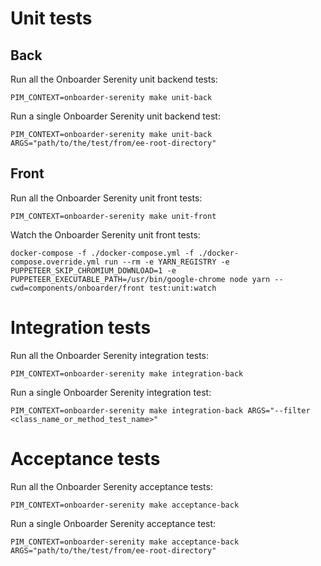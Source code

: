 # Unit tests

## Back
Run all the Onboarder Serenity unit backend tests:
```
PIM_CONTEXT=onboarder-serenity make unit-back
```

Run a single Onboarder Serenity unit backend test:
```
PIM_CONTEXT=onboarder-serenity make unit-back ARGS="path/to/the/test/from/ee-root-directory"
```

## Front

Run all the Onboarder Serenity unit front tests:
```
PIM_CONTEXT=onboarder-serenity make unit-front
```

Watch the Onboarder Serenity unit front tests:
```
docker-compose -f ./docker-compose.yml -f ./docker-compose.override.yml run --rm -e YARN_REGISTRY -e PUPPETEER_SKIP_CHROMIUM_DOWNLOAD=1 -e PUPPETEER_EXECUTABLE_PATH=/usr/bin/google-chrome node yarn --cwd=components/onboarder/front test:unit:watch
```

# Integration tests

Run all the Onboarder Serenity integration tests:
```
PIM_CONTEXT=onboarder-serenity make integration-back
```

Run a single Onboarder Serenity integration test:
```
PIM_CONTEXT=onboarder-serenity make integration-back ARGS="--filter <class_name_or_method_test_name>"
```

# Acceptance tests

Run all the Onboarder Serenity acceptance tests:
```
PIM_CONTEXT=onboarder-serenity make acceptance-back
```

Run a single Onboarder Serenity acceptance test:
```
PIM_CONTEXT=onboarder-serenity make acceptance-back ARGS="path/to/the/test/from/ee-root-directory"
```
